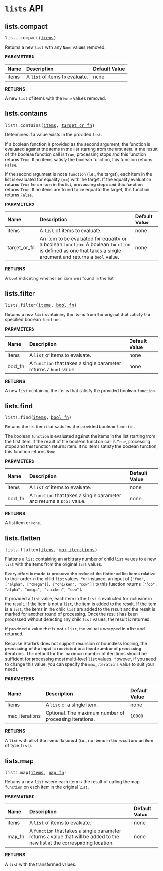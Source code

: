 <!-- Generated with Stardoc, Do Not Edit! -->
# `lists` API


<a id="lists.compact"></a>

## lists.compact

<pre>
lists.compact(<a href="#lists.compact-items">items</a>)
</pre>

Returns a new `list` with any `None` values removed.

**PARAMETERS**


| Name  | Description | Default Value |
| :------------- | :------------- | :------------- |
| <a id="lists.compact-items"></a>items |  A `list` of items to evaluate.   |  none |

**RETURNS**

A new `list` of items with the `None` values removed.


<a id="lists.contains"></a>

## lists.contains

<pre>
lists.contains(<a href="#lists.contains-items">items</a>, <a href="#lists.contains-target_or_fn">target_or_fn</a>)
</pre>

Determines if a value exists in the provided `list`.

If a boolean function is provided as the second argument, the function is
evaluated against the items in the list starting from the first item. If
the result of the boolean function call is `True`, processing stops and
this function returns `True`. If no items satisfy the boolean function,
this function returns `False`.

If the second argument is not a `function` (i.e., the target), each item in
the list is evaluated for equality (==) with the target. If the equality
evaluation returns `True` for an item in the list, processing stops and
this function returns `True`. If no items are found to be equal to the
target, this function returns `False`.


**PARAMETERS**


| Name  | Description | Default Value |
| :------------- | :------------- | :------------- |
| <a id="lists.contains-items"></a>items |  A `list` of items to evaluate.   |  none |
| <a id="lists.contains-target_or_fn"></a>target_or_fn |  An item to be evaluated for equality or a boolean `function`. A boolean `function` is defined as one that takes a single argument and returns a `bool` value.   |  none |

**RETURNS**

A `bool` indicating whether an item was found in the list.


<a id="lists.filter"></a>

## lists.filter

<pre>
lists.filter(<a href="#lists.filter-items">items</a>, <a href="#lists.filter-bool_fn">bool_fn</a>)
</pre>

Returns a new `list` containing the items from the original that     satisfy the specified boolean `function`.

**PARAMETERS**


| Name  | Description | Default Value |
| :------------- | :------------- | :------------- |
| <a id="lists.filter-items"></a>items |  A `list` of items to evaluate.   |  none |
| <a id="lists.filter-bool_fn"></a>bool_fn |  A `function` that takes a single parameter returns a `bool` value.   |  none |

**RETURNS**

A new `list` containing the items that satisfy the provided boolean
  `function`.


<a id="lists.find"></a>

## lists.find

<pre>
lists.find(<a href="#lists.find-items">items</a>, <a href="#lists.find-bool_fn">bool_fn</a>)
</pre>

Returns the list item that satisfies the provided boolean `function`.

The boolean `function` is evaluated against the items in the list starting
from the first item. If the result of the boolean function call is `True`,
processing stops and this function returns item. If no items satisfy the
boolean function, this function returns `None`.


**PARAMETERS**


| Name  | Description | Default Value |
| :------------- | :------------- | :------------- |
| <a id="lists.find-items"></a>items |  A `list` of items to evaluate.   |  none |
| <a id="lists.find-bool_fn"></a>bool_fn |  A `function` that takes a single parameter and returns a `bool` value.   |  none |

**RETURNS**

A list item or `None`.


<a id="lists.flatten"></a>

## lists.flatten

<pre>
lists.flatten(<a href="#lists.flatten-items">items</a>, <a href="#lists.flatten-max_iterations">max_iterations</a>)
</pre>

Flattens a `list` containing an arbitrary number of child `list` values     to a new `list` with the items from the original `list` values.

Every effort is made to preserve the order of the flattened list items
relative to their order in the child `list` values. For instance, an input
of `["foo", ["alpha", ["omega"]], ["chicken", "cow"]]` to this function
returns `["foo", "alpha", "omega", "chicken", "cow"]`.

If provided a `list` value, each item in the `list` is evaluated for
inclusion in the result.  If the item is not a `list`, the item is added to
the result. If the item is a `list`, the items in the child `list` are
added to the result and the result is marked for another round of
processing. Once the result has been processed without detecting any child
`list` values, the result is returned.

If provided a value that is not a `list`, the value is wrapped in a list
and returned.

Because Starlark does not support recursion or boundless looping, the
processing of the input is restricted to a fixed number of processing
iterations. The default for the maximum number of iterations should be
sufficient for processing most multi-level `list` values. However, if you
need to change this value, you can specify the `max_iterations` value to
suit your needs.


**PARAMETERS**


| Name  | Description | Default Value |
| :------------- | :------------- | :------------- |
| <a id="lists.flatten-items"></a>items |  A `list` or a single item.   |  none |
| <a id="lists.flatten-max_iterations"></a>max_iterations |  Optional. The maximum number of processing iterations.   |  `10000` |

**RETURNS**

A `list` with all of the items flattened (i.e., no items in the result
  are an item of type `list`).


<a id="lists.map"></a>

## lists.map

<pre>
lists.map(<a href="#lists.map-items">items</a>, <a href="#lists.map-map_fn">map_fn</a>)
</pre>

Returns a new `list` where each item is the result of calling the map     `function` on each item in the original `list`.

**PARAMETERS**


| Name  | Description | Default Value |
| :------------- | :------------- | :------------- |
| <a id="lists.map-items"></a>items |  A `list` of items to evaluate.   |  none |
| <a id="lists.map-map_fn"></a>map_fn |  A `function` that takes a single parameter returns a value that will be added to the new list at the correspnding location.   |  none |

**RETURNS**

A `list` with the transformed values.


